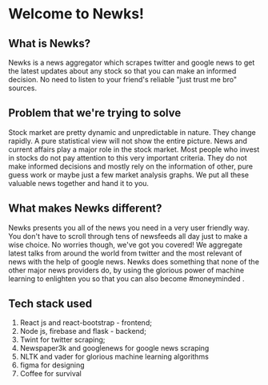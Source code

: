 # Welcome to Newks!
## What is Newks?
Newks is a news aggregator which scrapes twitter and google news to get the latest updates about any stock so that you can make an informed decision. No need to listen to your friend's reliable "just trust me bro" sources.
## Problem that we're trying to solve
Stock market are pretty dynamic and unpredictable in nature. They change rapidly.  A pure statistical view will not show the entire picture. News and current affairs play a major role in the stock market.
Most people who invest in stocks do not pay attention to this very important criteria. They do not make informed decisions and mostly rely on the information of other, pure guess work or maybe just a few market analysis graphs.
We put all these valuable news together and hand it to you. 
## What makes Newks different?
Newks presents you all of the news you need in a very user friendly way. You don't have to scroll through tens of newsfeeds all day just to make a wise choice. No worries though, we've got you covered! We aggregate latest talks from around the world from twitter and the most relevant of news with the help of google news.
Newks does something that none of the other major news providers do, by using the glorious power of machine learning to enlighten you so that you can also become #moneyminded .
## Tech stack used
1. React js and react-bootstrap - frontend;
2. Node js, firebase and flask - backend;
3. Twint for twitter scraping;
4. Newspaper3k and googlenews for google news scraping
5. NLTK and vader for glorious machine learning algorithms
6. figma for designing
8. Coffee for survival
